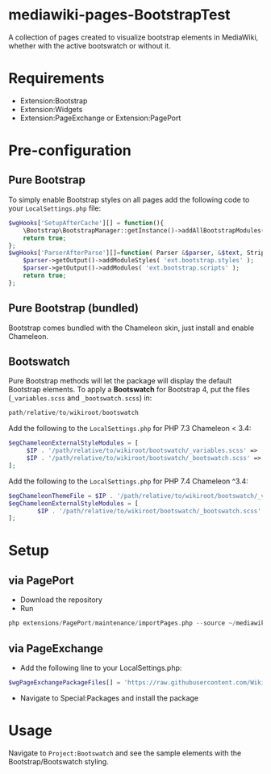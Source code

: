 # mediawiki-pages-BootstrapTest
A collection of pages created to visualize bootstrap elements in MediaWiki, whether with the active bootswatch or without it.

# Requirements
* Extension:Bootstrap
* Extension:Widgets
* Extension:PageExchange or Extension:PagePort

# Pre-configuration

## Pure Bootstrap
To simply enable Bootstrap styles on all pages add the following code to your `LocalSettings.php` file:
```php
$wgHooks['SetupAfterCache'][] = function(){
	\Bootstrap\BootstrapManager::getInstance()->addAllBootstrapModules();
	return true;
};
$wgHooks['ParserAfterParse'][]=function( Parser &$parser, &$text, StripState &$stripState ){
	$parser->getOutput()->addModuleStyles( 'ext.bootstrap.styles' );
	$parser->getOutput()->addModules( 'ext.bootstrap.scripts' );
	return true;
};
```
## Pure Bootstrap (bundled)
Bootstrap comes bundled with the Chameleon skin, just install and enable Chameleon.

## Bootswatch
Pure Bootstrap methods will let the package will display the default Bootstrap elements. To apply a **Bootswatch** for Bootstrap 4, put the files (`_variables.scss` and `_bootswatch.scss`) in:
```php
path/relative/to/wikiroot/bootswatch
```

Add the following to the `LocalSettings.php` for PHP 7.3 Chameleon < 3.4:
```php
$egChameleonExternalStyleModules = [
     $IP . '/path/relative/to/wikiroot/bootswatch/_variables.scss' => 'afterFunctions',
     $IP . '/path/relative/to/wikiroot/bootswatch/_bootswatch.scss' => 'afterMain'
];
```

Add the following to the `LocalSettings.php` for PHP 7.4 Chameleon ^3.4:
```php
$egChameleonThemeFile = $IP . '/path/relative/to/wikiroot/bootswatch/_variables.scss';
$egChameleonExternalStyleModules = [
        $IP . '/path/relative/to/wikiroot/bootswatch/_bootswatch.scss' => 'afterMain',
];
```

# Setup

## via PagePort
* Download the repository
* Run
```php
php extensions/PagePort/maintenance/importPages.php --source ~/mediawiki-pages-BootstrapTest
```

## via PageExchange
* Add the following line to your LocalSettings.php:
```php
$wgPageExchangePackageFiles[] = 'https://raw.githubusercontent.com/WikiTeq/mediawiki-pages-BootstrapTest/master/page-exchange.json';
```
* Navigate to Special:Packages and install the package

# Usage
Navigate to `Project:Bootswatch` and see the sample elements with the Bootstrap/Bootswatch styling.

